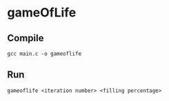 # gameOfLife
## Compile
```
gcc main.c -o gameoflife
```
## Run
```
gameoflife <iteration number> <filling percentage>
```
